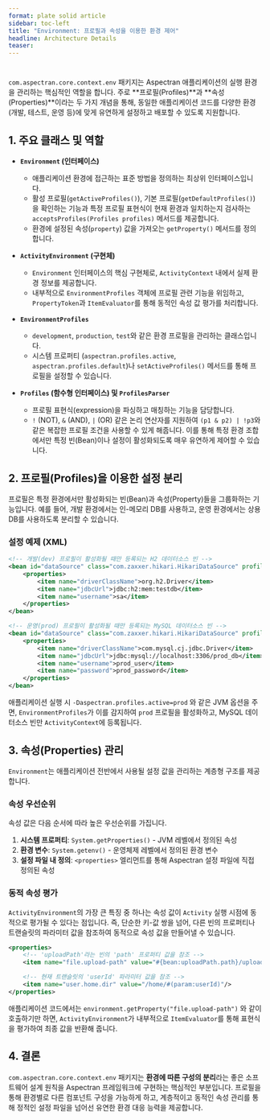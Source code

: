 ```yaml
---
format: plate solid article
sidebar: toc-left
title: "Environment: 프로필과 속성을 이용한 환경 제어"
headline: Architecture Details
teaser:
---
```

#

`com.aspectran.core.context.env` 패키지는 Aspectran 애플리케이션의 실행 환경을 관리하는 핵심적인 역할을 합니다. 주로 **프로필(Profiles)**과 **속성(Properties)**이라는 두 가지 개념을 통해, 동일한 애플리케이션 코드를 다양한 환경(개발, 테스트, 운영 등)에 맞게 유연하게 설정하고 배포할 수 있도록 지원합니다.

## 1. 주요 클래스 및 역할

-   **`Environment` (인터페이스)**
    -   애플리케이션 환경에 접근하는 표준 방법을 정의하는 최상위 인터페이스입니다.
    -   활성 프로필(`getActiveProfiles()`), 기본 프로필(`getDefaultProfiles()`)을 확인하는 기능과 특정 프로필 표현식이 현재 환경과 일치하는지 검사하는 `acceptsProfiles(Profiles profiles)` 메서드를 제공합니다.
    -   환경에 설정된 속성(`property`) 값을 가져오는 `getProperty()` 메서드를 정의합니다.

-   **`ActivityEnvironment` (구현체)**
    -   `Environment` 인터페이스의 핵심 구현체로, `ActivityContext` 내에서 실제 환경 정보를 제공합니다.
    -   내부적으로 `EnvironmentProfiles` 객체에 프로필 관련 기능을 위임하고, `PropertyToken`과 `ItemEvaluator`를 통해 동적인 속성 값 평가를 처리합니다.

-   **`EnvironmentProfiles`**
    -   `development`, `production`, `test`와 같은 환경 프로필을 관리하는 클래스입니다.
    -   시스템 프로퍼티 (`aspectran.profiles.active`, `aspectran.profiles.default`)나 `setActiveProfiles()` 메서드를 통해 프로필을 설정할 수 있습니다.

-   **`Profiles` (함수형 인터페이스) 및 `ProfilesParser`**
    -   프로필 표현식(expression)을 파싱하고 매칭하는 기능을 담당합니다.
    -   `!` (NOT), `&` (AND), `|` (OR) 같은 논리 연산자를 지원하여 `(p1 & p2) | !p3`와 같은 복잡한 프로필 조건을 사용할 수 있게 해줍니다. 이를 통해 특정 환경 조합에서만 특정 빈(Bean)이나 설정이 활성화되도록 매우 유연하게 제어할 수 있습니다.

## 2. 프로필(Profiles)을 이용한 설정 분리

프로필은 특정 환경에서만 활성화되는 빈(Bean)과 속성(Property)들을 그룹화하는 기능입니다. 예를 들어, 개발 환경에서는 인-메모리 DB를 사용하고, 운영 환경에서는 상용 DB를 사용하도록 분리할 수 있습니다.

### 설정 예제 (XML)

```xml
<!-- 개발(dev) 프로필이 활성화될 때만 등록되는 H2 데이터소스 빈 -->
<bean id="dataSource" class="com.zaxxer.hikari.HikariDataSource" profile="dev">
    <properties>
        <item name="driverClassName">org.h2.Driver</item>
        <item name="jdbcUrl">jdbc:h2:mem:testdb</item>
        <item name="username">sa</item>
    </properties>
</bean>

<!-- 운영(prod) 프로필이 활성화될 때만 등록되는 MySQL 데이터소스 빈 -->
<bean id="dataSource" class="com.zaxxer.hikari.HikariDataSource" profile="prod">
    <properties>
        <item name="driverClassName">com.mysql.cj.jdbc.Driver</item>
        <item name="jdbcUrl">jdbc:mysql://localhost:3306/prod_db</item>
        <item name="username">prod_user</item>
        <item name="password">prod_password</item>
    </properties>
</bean>
```

애플리케이션 실행 시 `-Daspectran.profiles.active=prod` 와 같은 JVM 옵션을 주면, `EnvironmentProfiles`가 이를 감지하여 `prod` 프로필을 활성화하고, MySQL 데이터소스 빈만 `ActivityContext`에 등록됩니다.

## 3. 속성(Properties) 관리

`Environment`는 애플리케이션 전반에서 사용될 설정 값을 관리하는 계층형 구조를 제공합니다.

### 속성 우선순위

속성 값은 다음 순서에 따라 높은 우선순위를 가집니다.

1.  **시스템 프로퍼티**: `System.getProperties()` - JVM 레벨에서 정의된 속성
2.  **환경 변수**: `System.getenv()` - 운영체제 레벨에서 정의된 환경 변수
3.  **설정 파일 내 정의**: `<properties>` 엘리먼트를 통해 Aspectran 설정 파일에 직접 정의된 속성

### 동적 속성 평가

`ActivityEnvironment`의 가장 큰 특징 중 하나는 속성 값이 `Activity` 실행 시점에 동적으로 평가될 수 있다는 점입니다. 즉, 단순한 키-값 쌍을 넘어, 다른 빈의 프로퍼티나 트랜슬릿의 파라미터 값을 참조하여 동적으로 속성 값을 만들어낼 수 있습니다.

```xml
<properties>
    <!-- 'uploadPath'라는 빈의 'path' 프로퍼티 값을 참조 -->
    <item name="file.upload-path" value="#{bean:uploadPath.path}/uploads"/>

    <!-- 현재 트랜슬릿의 'userId' 파라미터 값을 참조 -->
    <item name="user.home.dir" value="/home/#(param:userId)"/>
</properties>
```

애플리케이션 코드에서는 `environment.getProperty("file.upload-path")` 와 같이 호출하기만 하면, `ActivityEnvironment`가 내부적으로 `ItemEvaluator`를 통해 표현식을 평가하여 최종 값을 반환해 줍니다.

## 4. 결론

`com.aspectran.core.context.env` 패키지는 **환경에 따른 구성의 분리**라는 좋은 소프트웨어 설계 원칙을 Aspectran 프레임워크에 구현하는 핵심적인 부분입니다. 프로필을 통해 환경별로 다른 컴포넌트 구성을 가능하게 하고, 계층적이고 동적인 속성 관리를 통해 정적인 설정 파일을 넘어선 유연한 환경 대응 능력을 제공합니다.